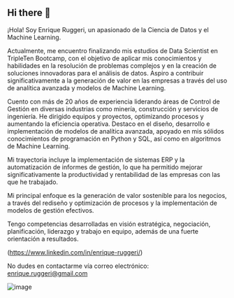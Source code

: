 ## Hi there 👋

¡Hola! Soy Enrique Ruggeri, un apasionado de la Ciencia de Datos y el Machine Learning.

Actualmente, me encuentro finalizando mis estudios de Data Scientist en TripleTen Bootcamp, con el objetivo de aplicar mis conocimientos y habilidades en la resolución de problemas complejos y en la creación de soluciones innovadoras para el análisis de datos. Aspiro a contribuir significativamente a la generación de valor en las empresas a través del uso de analítica avanzada y modelos de Machine Learning.

Cuento con más de 20 años de experiencia liderando áreas de Control de Gestión en diversas industrias como minería, construcción y servicios de ingeniería. He dirigido equipos y proyectos, optimizando procesos y aumentando la eficiencia operativa. Destaco en el diseño, desarrollo e implementación de modelos de analítica avanzada, apoyado en mis sólidos conocimientos de programación en Python y SQL, así como en algoritmos de Machine Learning. 

Mi trayectoria incluye la implementación de sistemas ERP y la automatización de informes de gestión, lo que ha permitido mejorar significativamente la productividad y rentabilidad de las empresas con las que he trabajado.

Mi principal enfoque es la generación de valor sostenible para los negocios, a través del rediseño y optimización de procesos y la implementación de modelos de gestión efectivos. 

Tengo competencias desarrolladas en visión estratégica, negociación, planificación, liderazgo y trabajo en equipo, además de una fuerte orientación a resultados.

 (https://www.linkedin.com/in/enrique-ruggeri/)


No dudes en contactarme vía correo electrónico: enrique.ruggeri@gmail.com


![image](https://github.com/enriqueruggeri/enriqueruggeri/assets/160076100/9aaecdba-490f-4f9a-b2e0-3a29961f2a91)
